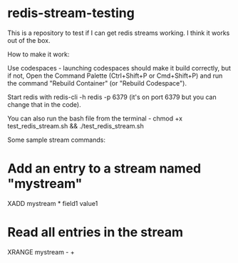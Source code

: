 # redis-stream-testing
This is a repository to test if I can get redis streams working.  I think it works out of the box. 

How to make it work:

Use codespaces - launching codespaces should make it build correctly, but if not, Open the Command Palette (Ctrl+Shift+P or Cmd+Shift+P) and run the command "Rebuild Container" (or "Rebuild Codespace").  

Start redis with redis-cli -h redis -p 6379 (it's on port 6379 but you can change that in the code). 

You can also run the bash file from the terminal - chmod +x test_redis_stream.sh && ./test_redis_stream.sh

Some sample stream commands:

# Add an entry to a stream named "mystream"
XADD mystream * field1 value1

# Read all entries in the stream
XRANGE mystream - +

